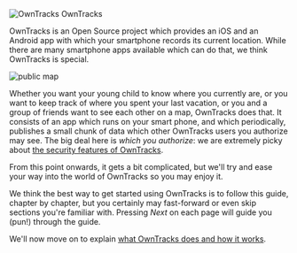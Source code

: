 <div id="teaser-home">
  <image src="images/logo-small.png" alt="OwnTracks">
  <span>OwnTracks</span>
</div>


OwnTracks is an Open Source project which provides an iOS and an Android app with which your smartphone records its current location. While there are many smartphone apps available which can do that, we think OwnTracks is special.

![public map](images/ipad-public-map.png)

Whether you want your young child to know where you currently are, or you want to keep track of where you spent your last vacation, or you and a group of friends want to see each other on a map, OwnTracks does that. It consists of an app which runs on your smart phone, and which periodically, publishes a small chunk of data which other OwnTracks users you authorize may see. The big deal here is *which you authorize*: we are extremely picky about [the security features of OwnTracks](features/security.md).

From this point onwards, it gets a bit complicated, but we'll try and ease your way into the world of OwnTracks so you may enjoy it. 

We think the best way to get started using OwnTracks is to follow this guide, chapter by chapter, but you certainly may fast-forward or even skip sections you're familiar with. Pressing _Next_ on each page will guide you (pun!) through the guide.

We'll now move on to explain [what OwnTracks does and how it works](guide/whathow.md).

